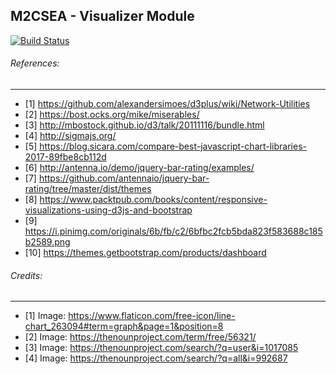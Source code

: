 M2CSEA - Visualizer Module
--------------
[![Build Status](https://travis-ci.org/eduardomioto/mc2pd-visualizer.svg?branch=master)](https://travis-ci.org/eduardomioto/mc2pd-visualizer)


###### References:
---------
- [1] https://github.com/alexandersimoes/d3plus/wiki/Network-Utilities
- [2] https://bost.ocks.org/mike/miserables/
- [3] http://mbostock.github.io/d3/talk/20111116/bundle.html
- [4] http://sigmajs.org/
- [5] https://blog.sicara.com/compare-best-javascript-chart-libraries-2017-89fbe8cb112d
- [6] http://antenna.io/demo/jquery-bar-rating/examples/
- [7] https://github.com/antennaio/jquery-bar-rating/tree/master/dist/themes
- [8] https://www.packtpub.com/books/content/responsive-visualizations-using-d3js-and-bootstrap
- [9] https://i.pinimg.com/originals/6b/fb/c2/6bfbc2fcb5bda823f583688c185b2589.png
- [10] https://themes.getbootstrap.com/products/dashboard

###### Credits:
---------
- [1] Image: https://www.flaticon.com/free-icon/line-chart_263094#term=graph&page=1&position=8
- [2] Image: https://thenounproject.com/term/free/56321/
- [3] Image: https://thenounproject.com/search/?q=user&i=1017085
- [4] Image: https://thenounproject.com/search/?q=all&i=992687
